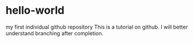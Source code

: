 # hello-world
my first individual github repository
This is a tutorial on github. I will better understand branching after completion.
